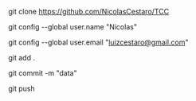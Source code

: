 git clone https://github.com/NicolasCestaro/TCC

git config --global user.name "Nicolas"

git config --global user.email "luizcestaro@gmail.com"

git add .

git commit -m "data"

git push
